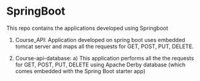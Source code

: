 # SpringBoot
This repo contains the applications developed using Springboot

1. Course_API: Application developed on spring boot uses embedded tomcat server and maps all the requests for GET, POST, PUT, DELETE.

2. Course-api-database: 
a) This application performs all the the requests for GET, POST, PUT, DELETE using Apache Derby database (which comes embedded with the Spring Boot starter app) 


